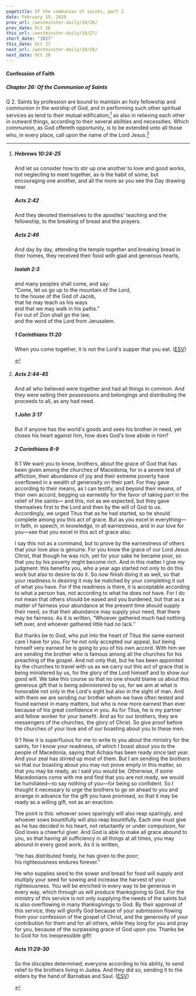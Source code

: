 ```yaml
---
pagetitle: Of the communion of saints, part 2
date: February 19, 2020
prev_url: /westminster-daily/10/26/
prev_date: Oct 26
this_url: /westminster-daily/10/27/
short_date: "1027"
this_date: Oct 27
next_url: /westminster-daily/10/28/
next_date: Oct 28
---
```


#### Confession of Faith

##### Chapter 26: Of the Communion of Saints

<span class="q">Q 2.</span> Saints by profession are bound to maintain an holy fellowship and communion in the worship of God, and in performing such other spiritual services as tend to their mutual edification;[^fnref:wcf1] as also in relieving each other in outward things, according to their several abilities and necessities. Which communion, as God offereth opportunity, is to be extended unto all those who, in every place, call upon the name of the Lord Jesus.[^fnref:wcf2]

[^fnref:wcf1]: <div class="esv"><h5>Hebrews 10:24-25</h5> <div class="esv-text"><p id="p58010024.01-1">And let us consider how to stir up one another to love and good works, not neglecting to meet together, as is the habit of some, but encouraging one another, and all the more as you see the Day drawing near.</p> </div><h5>Acts 2:42</h5> <div class="esv-text"> <p id="p44002042.06-2">And they devoted themselves to the apostles' teaching and the fellowship, to the breaking of bread and the prayers.</p> </div><h5>Acts 2:46</h5> <div class="esv-text"><p id="p44002046.01-3">And day by day, attending the temple together and breaking bread in their homes, they received their food with glad and generous hearts,</p> </div><h5>Isaiah 2:3</h5> <div class="esv-text"><div class="block-indent"> <p class="line-group" id="p23002003.01-4"><span class="indent"></span>and many peoples shall come, and say:<br /> &#8220;Come, let us go up to the mountain of the <span class="small-caps">Lord</span>,<br /> <span class="indent"></span>to the house of the God of Jacob,<br /> that he may teach us his ways<br /> <span class="indent"></span>and that we may walk in his paths.&#8221;<br /> For out of Zion shall go the law,<br /> <span class="indent"></span>and the word of the <span class="small-caps">Lord</span> from Jerusalem.</p> </div> </div><h5>1 Corinthians 11:20</h5> <div class="esv-text"><p id="p46011020.01-5">When you come together, it is not the Lord's supper that you eat.  (<a href="http://www.esv.org" class="copyright">ESV</a>)</p> </div> </div>

[^fnref:wcf2]: <div class="esv"><h5>Acts 2:44-45</h5> <div class="esv-text"><p id="p44002044.01-1">And all who believed were together and had all things in common. And they were selling their possessions and belongings and distributing the proceeds to all, as any had need.</p> </div><h5>1 John 3:17</h5> <div class="esv-text"><p id="p62003017.01-2">But if anyone has the world's goods and sees his brother in need, yet closes his heart against him, how does God's love abide in him?</p> </div><h5>2 Corinthians 8-9</h5> <div class="esv-text"> <p id="p47008001.05-3"><span class="chapter-num" id="v47008001-3">8:1&nbsp;</span>We want you to know, brothers, about the grace of God that has been given among the churches of Macedonia, for in a severe test of affliction, their abundance of joy and their extreme poverty have overflowed in a wealth of generosity on their part. For they gave according to their means, as I can testify, and beyond their means, of their own accord, begging us earnestly for the favor of taking part in the relief of the saints&#8212; and this, not as we expected, but they gave themselves first to the Lord and then by the will of God to us. Accordingly, we urged Titus that as he had started, so he should complete among you this act of grace. But as you excel in everything&#8212;in faith, in speech, in knowledge, in all earnestness, and in our love for you&#8212;see that you excel in this act of grace also.</p>  <p id="p47008008.01-3">I say this not as a command, but to prove by the earnestness of others that your love also is genuine. For you know the grace of our Lord Jesus Christ, that though he was rich, yet for your sake he became poor, so that you by his poverty might become rich. And in this matter I give my judgment: this benefits you, who a year ago started not only to do this work but also to desire to do it. So now finish doing it as well, so that your readiness in desiring it may be matched by your completing it out of what you have. For if the readiness is there, it is acceptable according to what a person has, not according to what he does not have. For I do not mean that others should be eased and you burdened, but that as a matter of fairness your abundance at the present time should supply their need, so that their abundance may supply your need, that there may be fairness. As it is written, &#8220;Whoever gathered much had nothing left over, and whoever gathered little had no lack.&#8221;</p>   <p id="p47008016.04-3">But thanks be to God, who put into the heart of Titus the same earnest care I have for you. For he not only accepted our appeal, but being himself very earnest he is going to you of his own accord. With him we are sending the brother who is famous among all the churches for his preaching of the gospel. And not only that, but he has been appointed by the churches to travel with us as we carry out this act of grace that is being ministered by us, for the glory of the Lord himself and to show our good will. We take this course so that no one should blame us about this generous gift that is being administered by us, for we aim at what is honorable not only in the Lord's sight but also in the sight of man. And with them we are sending our brother whom we have often tested and found earnest in many matters, but who is now more earnest than ever because of his great confidence in you. As for Titus, he is my partner and fellow worker for your benefit. And as for our brothers, they are messengers of the churches, the glory of Christ. So give proof before the churches of your love and of our boasting about you to these men.</p>   <p id="p47009001.07-3"><span class="chapter-num" id="v47009001-3">9:1&nbsp;</span>Now it is superfluous for me to write to you about the ministry for the saints, for I know your readiness, of which I boast about you to the people of Macedonia, saying that Achaia has been ready since last year. And your zeal has stirred up most of them. But I am sending the brothers so that our boasting about you may not prove empty in this matter, so that you may be ready, as I said you would be. Otherwise, if some Macedonians come with me and find that you are not ready, we would be humiliated&#8212;to say nothing of you&#8212;for being so confident. So I thought it necessary to urge the brothers to go on ahead to you and arrange in advance for the gift you have promised, so that it may be ready as a willing gift, not as an exaction.</p>   <p id="p47009006.04-3">The point is this: whoever sows sparingly will also reap sparingly, and whoever sows bountifully will also reap bountifully. Each one must give as he has decided in his heart, not reluctantly or under compulsion, for God loves a cheerful giver. And God is able to make all grace abound to you, so that having all sufficiency in all things at all times, you may abound in every good work. As it is written,</p> <div class="block-indent"> <p class="line-group" id="p47009009.05-3">&#8220;He has distributed freely, he has given to the poor;<br /> <span class="indent"></span>his righteousness endures forever.&#8221;</p> </div>  <p class="same-paragraph" id="p47009010.01-3">He who supplies seed to the sower and bread for food will supply and multiply your seed for sowing and increase the harvest of your righteousness. You will be enriched in every way to be generous in every way, which through us will produce thanksgiving to God. For the ministry of this service is not only supplying the needs of the saints but is also overflowing in many thanksgivings to God. By their approval of this service, they will glorify God because of your submission flowing from your confession of the gospel of Christ, and the generosity of your contribution for them and for all others, while they long for you and pray for you, because of the surpassing grace of God upon you. Thanks be to God for his inexpressible gift!</p> </div><h5>Acts 11:29-30</h5> <div class="esv-text"><p id="p44011029.01-4">So the disciples determined, everyone according to his ability, to send relief to the brothers living in Judea. And they did so, sending it to the elders by the hand of Barnabas and Saul.  (<a href="http://www.esv.org" class="copyright">ESV</a>)</p> </div> </div>

